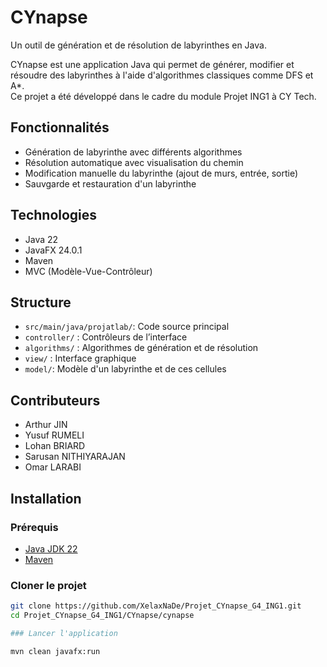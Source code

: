 # CYnapse

Un outil de génération et de résolution de labyrinthes en Java.

CYnapse est une application Java qui permet de générer, modifier et résoudre des labyrinthes à l'aide d'algorithmes classiques comme DFS et A*.  
Ce projet a été développé dans le cadre du module Projet ING1 à CY Tech.


## Fonctionnalités

- Génération de labyrinthe avec différents algorithmes
- Résolution automatique avec visualisation du chemin
- Modification manuelle du labyrinthe (ajout de murs, entrée, sortie)
- Sauvgarde et restauration d'un labyrinthe


## Technologies

- Java 22
- JavaFX 24.0.1
- Maven
- MVC (Modèle-Vue-Contrôleur)


## Structure

- `src/main/java/projatlab/`: Code source principal
- `controller/` : Contrôleurs de l’interface
- `algorithms/` : Algorithmes de génération et de résolution
- `view/` : Interface graphique
- `model/`: Modèle d'un labyrinthe et de ces cellules


## Contributeurs

- Arthur JIN
- Yusuf RUMELI
- Lohan BRIARD
- Sarusan NITHIYARAJAN
- Omar LARABI


##  Installation

### Prérequis

- [Java JDK 22](https://jdk.java.net/22/)
- [Maven](https://maven.apache.org/)


### Cloner le projet

```bash
git clone https://github.com/XelaxNaDe/Projet_CYnapse_G4_ING1.git
cd Projet_CYnapse_G4_ING1/CYnapse/cynapse

### Lancer l'application

mvn clean javafx:run




